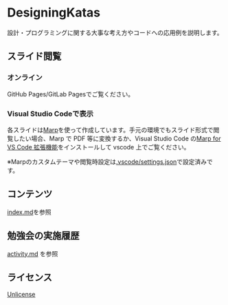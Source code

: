 # DesigningKatas

設計・プログラミングに関する大事な考え方やコードへの応用例を説明します。

## スライド閲覧

### オンライン

GitHub Pages/GitLab Pagesでご覧ください。

### Visual Studio Codeで表示

各スライドは[Marp](https://marp.app/)を使って作成しています。手元の環境でもスライド形式で閲覧したい場合、Marp で PDF 等に変換するか、Visual Studio Code の[Marp for VS Code 拡張機能](https://marketplace.visualstudio.com/items?itemName=marp-team.marp-vscode)をインストールして vscode 上でご覧ください。

※Marpのカスタムテーマや閲覧時設定は[.vscode/settings.json](.vscode/settings.json)で設定済みです。

## コンテンツ

[index.md](./index.md)を参照

## 勉強会の実施履歴

[activity.md](./activity.md) を参照

## ライセンス

[Unlicense](./LICENSE)

